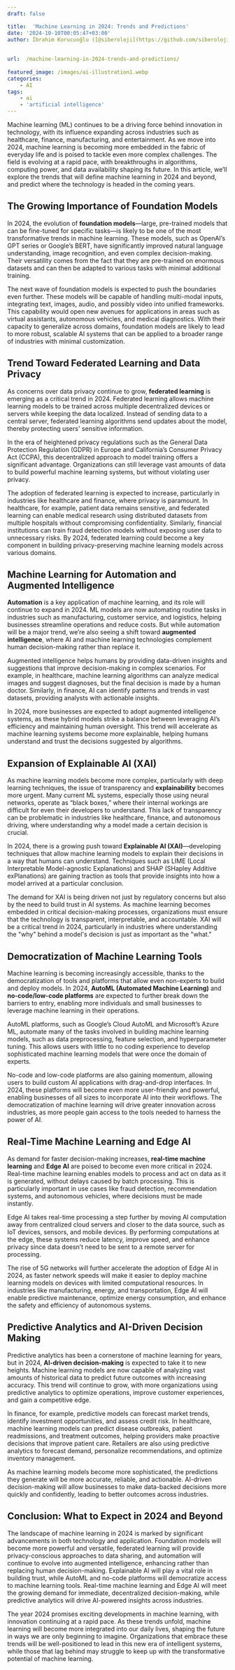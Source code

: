 ```yaml
---
draft: false

title:  'Machine Learning in 2024: Trends and Predictions'
date: '2024-10-10T00:05:47+03:00'
author: İbrahim Korucuoğlu ([@siberoloji](https://github.com/siberoloji))
 
 
url:  /machine-learning-in-2024-trends-and-predictions/
 
featured_image: /images/ai-illustration1.webp
categories:
    - AI
tags:
    - ai
    - 'artificial intelligence'
---
```



Machine learning (ML) continues to be a driving force behind innovation in technology, with its influence expanding across industries such as healthcare, finance, manufacturing, and entertainment. As we move into 2024, machine learning is becoming more embedded in the fabric of everyday life and is poised to tackle even more complex challenges. The field is evolving at a rapid pace, with breakthroughs in algorithms, computing power, and data availability shaping its future. In this article, we’ll explore the trends that will define machine learning in 2024 and beyond, and predict where the technology is headed in the coming years.



## The Growing Importance of Foundation Models



In 2024, the evolution of **foundation models**—large, pre-trained models that can be fine-tuned for specific tasks—is likely to be one of the most transformative trends in machine learning. These models, such as OpenAI’s GPT series or Google’s BERT, have significantly improved natural language understanding, image recognition, and even complex decision-making. Their versatility comes from the fact that they are pre-trained on enormous datasets and can then be adapted to various tasks with minimal additional training.



The next wave of foundation models is expected to push the boundaries even further. These models will be capable of handling multi-modal inputs, integrating text, images, audio, and possibly video into unified frameworks. This capability would open new avenues for applications in areas such as virtual assistants, autonomous vehicles, and medical diagnostics. With their capacity to generalize across domains, foundation models are likely to lead to more robust, scalable AI systems that can be applied to a broader range of industries with minimal customization.



## Trend Toward Federated Learning and Data Privacy



As concerns over data privacy continue to grow, **federated learning** is emerging as a critical trend in 2024. Federated learning allows machine learning models to be trained across multiple decentralized devices or servers while keeping the data localized. Instead of sending data to a central server, federated learning algorithms send updates about the model, thereby protecting users' sensitive information.



In the era of heightened privacy regulations such as the General Data Protection Regulation (GDPR) in Europe and California’s Consumer Privacy Act (CCPA), this decentralized approach to model training offers a significant advantage. Organizations can still leverage vast amounts of data to build powerful machine learning systems, but without violating user privacy.



The adoption of federated learning is expected to increase, particularly in industries like healthcare and finance, where privacy is paramount. In healthcare, for example, patient data remains sensitive, and federated learning can enable medical research using distributed datasets from multiple hospitals without compromising confidentiality. Similarly, financial institutions can train fraud detection models without exposing user data to unnecessary risks. By 2024, federated learning could become a key component in building privacy-preserving machine learning models across various domains.



## Machine Learning for Automation and Augmented Intelligence



**Automation** is a key application of machine learning, and its role will continue to expand in 2024. ML models are now automating routine tasks in industries such as manufacturing, customer service, and logistics, helping businesses streamline operations and reduce costs. But while automation will be a major trend, we’re also seeing a shift toward **augmented intelligence**, where AI and machine learning technologies complement human decision-making rather than replace it.



Augmented intelligence helps humans by providing data-driven insights and suggestions that improve decision-making in complex scenarios. For example, in healthcare, machine learning algorithms can analyze medical images and suggest diagnoses, but the final decision is made by a human doctor. Similarly, in finance, AI can identify patterns and trends in vast datasets, providing analysts with actionable insights.



In 2024, more businesses are expected to adopt augmented intelligence systems, as these hybrid models strike a balance between leveraging AI’s efficiency and maintaining human oversight. This trend will accelerate as machine learning systems become more explainable, helping humans understand and trust the decisions suggested by algorithms.



## Expansion of Explainable AI (XAI)



As machine learning models become more complex, particularly with deep learning techniques, the issue of transparency and **explainability** becomes more urgent. Many current ML systems, especially those using neural networks, operate as “black boxes,” where their internal workings are difficult for even their developers to understand. This lack of transparency can be problematic in industries like healthcare, finance, and autonomous driving, where understanding why a model made a certain decision is crucial.



In 2024, there is a growing push toward **Explainable AI (XAI)**—developing techniques that allow machine learning models to explain their decisions in a way that humans can understand. Techniques such as LIME (Local Interpretable Model-agnostic Explanations) and SHAP (SHapley Additive exPlanations) are gaining traction as tools that provide insights into how a model arrived at a particular conclusion.



The demand for XAI is being driven not just by regulatory concerns but also by the need to build trust in AI systems. As machine learning becomes embedded in critical decision-making processes, organizations must ensure that the technology is transparent, interpretable, and accountable. XAI will be a critical trend in 2024, particularly in industries where understanding the "why" behind a model's decision is just as important as the "what."



## Democratization of Machine Learning Tools



Machine learning is becoming increasingly accessible, thanks to the democratization of tools and platforms that allow even non-experts to build and deploy models. In 2024, **AutoML (Automated Machine Learning)** and **no-code/low-code platforms** are expected to further break down the barriers to entry, enabling more individuals and small businesses to leverage machine learning in their operations.



AutoML platforms, such as Google’s Cloud AutoML and Microsoft’s Azure ML, automate many of the tasks involved in building machine learning models, such as data preprocessing, feature selection, and hyperparameter tuning. This allows users with little to no coding experience to develop sophisticated machine learning models that were once the domain of experts.



No-code and low-code platforms are also gaining momentum, allowing users to build custom AI applications with drag-and-drop interfaces. In 2024, these platforms will become even more user-friendly and powerful, enabling businesses of all sizes to incorporate AI into their workflows. The democratization of machine learning will drive greater innovation across industries, as more people gain access to the tools needed to harness the power of AI.



## Real-Time Machine Learning and Edge AI



As demand for faster decision-making increases, **real-time machine learning** and **Edge AI** are poised to become even more critical in 2024. Real-time machine learning enables models to process and act on data as it is generated, without delays caused by batch processing. This is particularly important in use cases like fraud detection, recommendation systems, and autonomous vehicles, where decisions must be made instantly.



Edge AI takes real-time processing a step further by moving AI computation away from centralized cloud servers and closer to the data source, such as IoT devices, sensors, and mobile devices. By performing computations at the edge, these systems reduce latency, improve speed, and enhance privacy since data doesn’t need to be sent to a remote server for processing.



The rise of 5G networks will further accelerate the adoption of Edge AI in 2024, as faster network speeds will make it easier to deploy machine learning models on devices with limited computational resources. In industries like manufacturing, energy, and transportation, Edge AI will enable predictive maintenance, optimize energy consumption, and enhance the safety and efficiency of autonomous systems.



## Predictive Analytics and AI-Driven Decision Making



Predictive analytics has been a cornerstone of machine learning for years, but in 2024, **AI-driven decision-making** is expected to take it to new heights. Machine learning models are now capable of analyzing vast amounts of historical data to predict future outcomes with increasing accuracy. This trend will continue to grow, with more organizations using predictive analytics to optimize operations, improve customer experiences, and gain a competitive edge.



In finance, for example, predictive models can forecast market trends, identify investment opportunities, and assess credit risk. In healthcare, machine learning models can predict disease outbreaks, patient readmissions, and treatment outcomes, helping providers make proactive decisions that improve patient care. Retailers are also using predictive analytics to forecast demand, personalize recommendations, and optimize inventory management.



As machine learning models become more sophisticated, the predictions they generate will be more accurate, reliable, and actionable. AI-driven decision-making will allow businesses to make data-backed decisions more quickly and confidently, leading to better outcomes across industries.



## Conclusion: What to Expect in 2024 and Beyond



The landscape of machine learning in 2024 is marked by significant advancements in both technology and application. Foundation models will become more powerful and versatile, federated learning will provide privacy-conscious approaches to data sharing, and automation will continue to evolve into augmented intelligence, enhancing rather than replacing human decision-making. Explainable AI will play a vital role in building trust, while AutoML and no-code platforms will democratize access to machine learning tools. Real-time machine learning and Edge AI will meet the growing demand for immediate, decentralized decision-making, while predictive analytics will drive AI-powered insights across industries.



The year 2024 promises exciting developments in machine learning, with innovation continuing at a rapid pace. As these trends unfold, machine learning will become more integrated into our daily lives, shaping the future in ways we are only beginning to imagine. Organizations that embrace these trends will be well-positioned to lead in this new era of intelligent systems, while those that lag behind may struggle to keep up with the transformative potential of machine learning.
